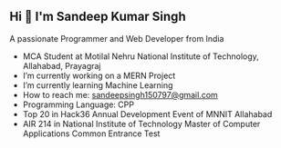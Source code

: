## Hi 👋 I'm Sandeep Kumar Singh

A passionate Programmer and Web Developer from India

-  MCA Student at Motilal Nehru National Institute of Technology, Allahabad, Prayagraj
-  I’m currently working on a MERN Project
-  I’m currently learning Machine Learning 
-  How to reach me: sandeepsingh150797@gmail.com
-  Programming Language: CPP
-  Top 20 in Hack36 Annual Development Event of MNNIT Allahabad
-  AIR 214 in National Institute of Technology Master of Computer Applications Common Entrance Test



